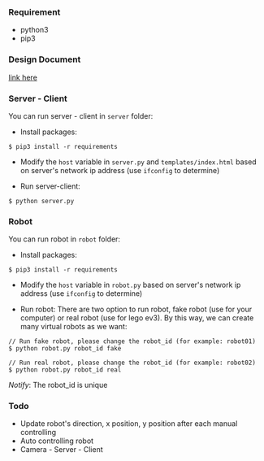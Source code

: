 ### Requirement

* python3
* pip3

### Design Document
[link here]()

### Server - Client

You can run server - client in ```server``` folder:

* Install packages:

```
$ pip3 install -r requirements
```

* Modify the ```host``` variable in ```server.py``` and ```templates/index.html``` based on server's network ip address (use ```ifconfig``` to determine)

* Run server-client:

```
$ python server.py
```


### Robot

You can run robot in ```robot``` folder:

* Install packages:

```
$ pip3 install -r requirements
```

* Modify the ```host``` variable in ```robot.py```  based on server's network ip address (use ```ifconfig``` to determine)

* Run robot: There are two option to run robot, fake robot (use for your computer) or real robot (use for lego ev3). By this way, we can create many virtual robots as we want:
```
// Run fake robot, please change the robot_id (for example: robot01)
$ python robot.py robot_id fake

// Run real robot, please change the robot_id (for example: robot02)
$ python robot.py robot_id real
```

*Notify*: The robot_id is unique

### Todo

* Update robot's direction, x position, y position after each manual controlling
* Auto controlling robot
* Camera - Server - Client